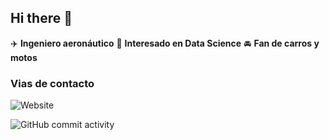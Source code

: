## Hi there 👋

:airplane: **Ingeniero aeronáutico**
:pencil: **Interesado en Data Science**
:oncoming_automobile: **Fan de carros y motos**

### Vias de contacto

![Website](https://img.shields.io/website?url=https%3A%2F%2Fwww.linkedin.com%2Fin%2Fjoseph-rivas-rosso-2810101ba%2F)


![GitHub commit activity](https://img.shields.io/github/commit-activity/m/JosephRivas17/JosephRivas17)



